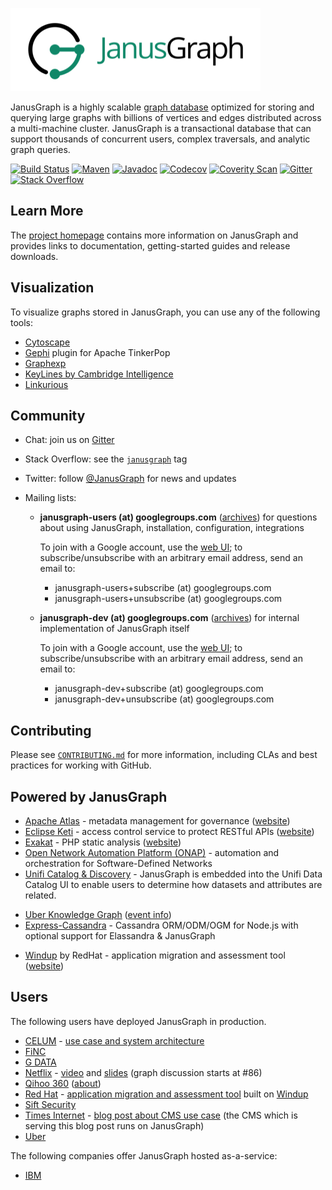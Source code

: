 [![JanusGraph logo](janusgraph.png)](http://janusgraph.org/)

JanusGraph is a highly scalable [graph database](http://en.wikipedia.org/wiki/Graph_database)
optimized for storing and querying large graphs with billions of vertices and edges
distributed across a multi-machine cluster. JanusGraph is a transactional database that
can support thousands of concurrent users, complex traversals, and analytic graph queries.

[![Build Status][travis-shield]][travis-link]
[![Maven][maven-shield]][maven-link]
[![Javadoc][javadoc-shield]][javadoc-link]
[![Codecov][codecov-shield]][codecov-link]
[![Coverity Scan][coverity-shield]][coverity-link]
[![Gitter][gitter-shield]][gitter-link]
[![Stack Overflow][stackoverflow-shield]][stackoverflow-link]

[travis-shield]: https://travis-ci.org/JanusGraph/janusgraph.svg?branch=master
[travis-link]: https://travis-ci.org/JanusGraph/janusgraph
[maven-shield]: https://img.shields.io/maven-central/v/org.janusgraph/janusgraph-core.svg
[maven-link]: https://search.maven.org/#search%7Cga%7C1%7Corg.janusgraph
[javadoc-shield]: https://javadoc.io/badge/org.janusgraph/janusgraph-core.svg?color=blue
[javadoc-link]: https://javadoc.io/doc/org.janusgraph/janusgraph-core
[codecov-shield]:https://codecov.io/gh/JanusGraph/janusgraph/branch/master/graph/badge.svg
[codecov-link]:https://codecov.io/gh/JanusGraph/janusgraph
[coverity-shield]: https://img.shields.io/coverity/scan/janusgraph-janusgraph.svg
[coverity-link]: https://scan.coverity.com/projects/janusgraph-janusgraph
[gitter-shield]: https://img.shields.io/gitter/room/janusgraph/janusgraph.svg
[gitter-link]: https://gitter.im/janusgraph/janusgraph
[stackoverflow-shield]: https://img.shields.io/badge/stackoverflow-janusgraph-blue.svg
[stackoverflow-link]: https://stackoverflow.com/questions/tagged/janusgraph

## Learn More

The [project homepage](http://janusgraph.org) contains more information on JanusGraph and
provides links to documentation, getting-started guides and release downloads.

## Visualization

To visualize graphs stored in JanusGraph, you can use any of the following
tools:

* [Cytoscape](http://www.cytoscape.org/)
* [Gephi](http://tinkerpop.apache.org/docs/current/reference/#gephi-plugin)
  plugin for Apache TinkerPop
* [Graphexp](https://github.com/bricaud/graphexp)
* [KeyLines by Cambridge Intelligence](https://cambridge-intelligence.com/visualizing-janusgraph-new-titandb-fork/)
* [Linkurious](https://doc.linkurio.us/ogma/latest/tutorials/janusgraph/)

## Community

* Chat: join us on [Gitter](https://gitter.im/JanusGraph/janusgraph)

* Stack Overflow: see the
  [`janusgraph`](https://stackoverflow.com/questions/tagged/janusgraph) tag

* Twitter: follow [@JanusGraph](https://twitter.com/JanusGraph) for news and
  updates

* Mailing lists:

  * **janusgraph-users (at) googlegroups.com**
    ([archives](https://groups.google.com/group/janusgraph-users))
    for questions about using JanusGraph, installation, configuration, integrations

    To join with a Google account, use the [web
    UI](https://groups.google.com/forum/#!forum/janusgraph-users/join); to
    subscribe/unsubscribe with an arbitrary email address, send an email to:

    * janusgraph-users+subscribe (at) googlegroups.com
    * janusgraph-users+unsubscribe (at) googlegroups.com

  * **janusgraph-dev (at) googlegroups.com**
    ([archives](https://groups.google.com/group/janusgraph-dev))
    for internal implementation of JanusGraph itself

    To join with a Google account, use the [web
    UI](https://groups.google.com/forum/#!forum/janusgraph-dev/join); to
    subscribe/unsubscribe with an arbitrary email address, send an email to:

    * janusgraph-dev+subscribe (at) googlegroups.com
    * janusgraph-dev+unsubscribe (at) googlegroups.com

## Contributing

Please see [`CONTRIBUTING.md`](CONTRIBUTING.md) for more information, including
CLAs and best practices for working with GitHub.

## Powered by JanusGraph

* [Apache Atlas](https://github.com/apache/atlas) - metadata management for governance ([website](http://atlas.apache.org/))
* [Eclipse Keti](https://github.com/eclipse/keti) - access control service to protect RESTful APIs ([website](https://projects.eclipse.org/projects/iot.keti))
* [Exakat](https://github.com/exakat/exakat) - PHP static analysis ([website](https://www.exakat.io/))
* [Open Network Automation Platform (ONAP)](https://www.onap.org/) - automation and orchestration for Software-Defined Networks
* [Unifi Catalog & Discovery](https://unifisoftware.com/product/catalog-discovery/) - JanusGraph is embedded into the Unifi Data Catalog UI to enable users to determine how datasets and attributes are related.
- [Uber Knowledge Graph](https://www.youtube.com/watch?v=C01Gh0g01JE) ([event info](https://leap.ai/events/2017/08/06/uber_knowledge_graph))
- [Express-Cassandra](https://github.com/masumsoft/express-cassandra) - Cassandra ORM/ODM/OGM for Node.js with optional support for Elassandra & JanusGraph
* [Windup](https://github.com/windup/windup) by RedHat - application migration and assessment tool ([website](https://developers.redhat.com/products/rhamt/overview/))

## Users

The following users have deployed JanusGraph in production.

* [CELUM](https://www.celum.com/) - [use case and system architecture](https://www.celum.com/en/graph-driven-and-reactive-architecture)
* [FiNC](https://finc.com)
* [G DATA](https://gdatasoftware.com)
* [Netflix](https://www.netflix.com) -
  [video](https://youtu.be/KSmAdtMJYEo?t=1h2m17s) and
  [slides](https://www.slideshare.net/RoopaTangirala/polyglot-persistence-netflix-cde-meetup-90955706) (graph discussion starts at #86)
* [Qihoo 360](https://www.360.cn/) ([about](https://en.wikipedia.org/wiki/Qihoo_360))
* [Red Hat](https://www.redhat.com/) - [application migration and assessment tool](https://developers.redhat.com/products/rhamt/overview/) built on [Windup](https://github.com/windup/windup)
* [Sift Security](https://siftsecurity.com)
* [Times Internet](http://timesinternet.in) - [blog post about CMS use case](http://denmarkblog.timesinternet.in/blogs/graph/times-internet-is-using-janusgraph-as-main-database-in-cms-for-all-newsrooms/articleshow/63709837.cms) (the CMS which is serving this blog post runs on JanusGraph)
* [Uber](https://uber.com)

The following companies offer JanusGraph hosted as-a-service:

* [IBM](https://www.compose.com/databases/janusgraph)

